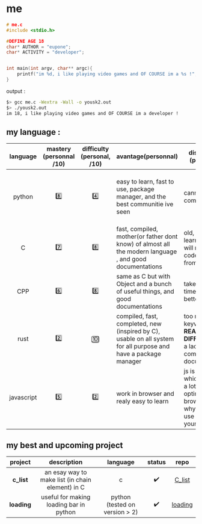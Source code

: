 
# me
```c
# me.c
#include <stdio.h>

#DEFINE AGE 18
char* AUTHOR = "eupone";
char* ACTIVITY = "developer";


int main(int argv, char** argc){
    printf("im %d, i like playing video games and OF COURSE im a %s !",AGE,ACTIVITY);
}

```
output :
```bash
$> gcc me.c -Wextra -Wall -o yousk2.out
$> ./yousk2.out
im 18, i like playing video games and OF COURSE im a developer !
```



## my language :
|  language  | mastery (personnal /10) | difficulty (personal, /10) | avantage(personnal)                                                                                                        | disaventage (personnal)                                                                                                      | case of use                                                  |
|:----------:|:---------:|:-----------------------:|-----------------------------------------------------------------------------------------------------------------|------------------------------------------------------------------------------------------------------------------|--------------------------------------------------------------|
| python     | 8️⃣    | 4️⃣                  | easy to learn, fast to use, package manager, and the best communitie ive seen                                   | cannot be compiled                                                                                               | back-end, scripting and learning (for human or machine ;) )  |
| C          | 7️⃣    | 8️⃣                  | fast, compiled, mother(or father dont know) of almost all the modern language , and good documentations          | old, slow to learn and you will need to code almost from scratch                                                 | only your imagination (and time) can stop you                |
| CPP        | 6️⃣    | 8️⃣                  | same as C but with Object and a bunch of useful things, and good documentations                                  | take a lot of time like C (a lil better)                                                                         | same as C but without the time                               |
| rust       | 2️⃣    | 🔟                 | compiled, fast, completed, new (inspired by C), usable on all system for all purpose and have a package manager | too much keyword, **REALY DIFFICULT** and a lack of communitie and documentations                                                                         | same as C, but with reduce time (if you manage to master it) |
| javascript | 5️⃣    | 2️⃣                  | work in browser and realy easy to learn                                                                         | js is like a car, which pollutes a lot and is optimised for browser (this is why chrome use almost all your RAM) | website (realtime, animation, etc)                           |




## my best and upcoming project

| **project** |                    description                   |            language            |       status       |                repo               |
|:-------:|:------------------------------------------------:|:------------------------------:|:------------------:|:---------------------------------:|
|  **c_list** | an esay way to make list (in chain element) in C |                c               | :heavy_check_mark: | [C_list](https://github.com/eupone/C_list)  |
| **loading** |      useful for making loading bar in python     | python (tested on version > 2) | :heavy_check_mark: | [loading](https://github.com/eupone/Loading) |

